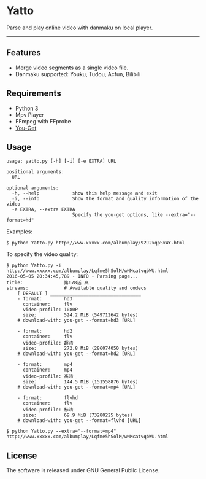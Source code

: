 # Yatto

Parse and play online video with danmaku on local player.

---

## Features

- Merge video segments as a single video file.
- Danmaku supported: Youku, Tudou, Acfun, Bilibili

## Requirements

- Python 3
- Mpv Player
- FFmpeg with FFprobe
- [You-Get](https://github.com/soimort/you-get)

## Usage

```shell
usage: yatto.py [-h] [-i] [-e EXTRA] URL

positional arguments:
  URL

optional arguments:
  -h, --help            show this help message and exit
  -i, --info            Show the format and quality information of the video
  -e EXTRA, --extra EXTRA
                        Specify the you-get options, like --extra="--format=hd"
```

Examples:

```shell
$ python Yatto.py http://www.xxxxx.com/albumplay/92J2xqpSxWY.html
```

To specify the video quality:

```shell
$ python Yatto.py -i http://www.xxxxx.com/albumplay/Lqfme5hSolM/wNMcatvqbWU.html
2016-05-05 20:34:45,789 - INFO - Parsing page...
title:               第678话 真
streams:             # Available quality and codecs
    [ DEFAULT ] _________________________________
    - format:        hd3
      container:     flv
      video-profile: 1080P
      size:          524.2 MiB (549712642 bytes)
    # download-with: you-get --format=hd3 [URL]

    - format:        hd2
      container:     flv
      video-profile: 超清
      size:          272.8 MiB (286074050 bytes)
    # download-with: you-get --format=hd2 [URL]

    - format:        mp4
      container:     mp4
      video-profile: 高清
      size:          144.5 MiB (151558876 bytes)
    # download-with: you-get --format=mp4 [URL]

    - format:        flvhd
      container:     flv
      video-profile: 标清
      size:          69.9 MiB (73280225 bytes)
    # download-with: you-get --format=flvhd [URL]

$ python Yatto.py --extra="--format=mp4" http://www.xxxxx.com/albumplay/Lqfme5hSolM/wNMcatvqbWU.html
```

## License

The software is released under GNU General Public License.
